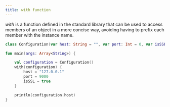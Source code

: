 ```yaml
---
title: with function
---
```

    
*with* is a function defined in the standard library that can be used to access members of an object in a more concise way, avoiding having to
prefix each member with the instance name. 

<div class="sample" markdown="1">

```kotlin
class Configuration(var host: String = "", var port: Int = 0, var isSSL: Boolean = false) 

fun main(args: Array<String>) {

    val configuration = Configuration() 
    with(configuration) {
        host = "127.0.0.1"
        port = 9000            
        isSSL = true
    }

    println(configuration.host)
}

```
</div>

